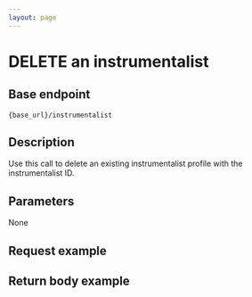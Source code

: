 ```yaml
---
layout: page
---
```


# DELETE an instrumentalist

## Base endpoint

```shell
{base_url}/instrumentalist
```

## Description

Use this call to delete an existing instrumentalist profile with the instrumentalist ID.

## Parameters

None

## Request example



## Return body example